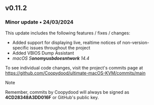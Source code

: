 ## v0.11.2

### Minor update • 24/03/2024

This update includes the following features / fixes / changes:

- Added support for displaying live, realtime notices of non-version-specific issues throughout the project
- Added VBIOS Dump Assistant
- *macOS S**onomyusbdoesntwork** 14.4*

To see individual code changes, visit the project's commits page at <https://github.com/Coopydood/ultimate-macOS-KVM/commits/main>

> [!NOTE]
> Remember, commits by Coopydood will always be signed as **4CD28348A3DD016F** or GitHub's public key.
